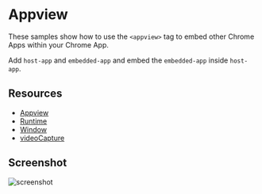 # Appview

These samples show how to use the `<appview>` tag to embed other Chrome Apps
within your Chrome App.

Add `host-app` and `embedded-app` and embed the `embedded-app` inside
`host-app`.

## Resources

* [Appview](https://developer.chrome.com/apps/tags/appview)
* [Runtime](http://developer.chrome.com/apps/app_runtime)
* [Window](http://developer.chrome.com/apps/app_window)
* [videoCapture](https://developer.chrome.com/apps/declare_permissions)

## Screenshot
![screenshot](/apps/samples/appview/assets/screenshot_1280_800.png)
